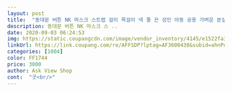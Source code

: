 ```yaml
---
layout: post 
title:  "동대문 버튼 NK 마스크 스트랩 걸이 목걸이 넥 줄 끈 성인 아동 공용 가벼운 분실방지 국내산" 
description: 동대문 버튼 NK 마스크 스 ..
date: 2020-09-03 06:24:53 
img: https://static.coupangcdn.com/image/vendor_inventory/4145/e1522fa3bc299b579de503b8a26c5e7c12c490c8bbf4b2bf0411616e392d.jpg 
linkUrl: https://link.coupang.com/re/AFFSDP?lptag=AF3600438&subid=ahnPublicAsk&pageKey=1996317978&itemId=3396944741&vendorItemId=71383575424&traceid=V0-113-6180bf42542fda82 
categories: [1004] 
color: FF1744 
price: 3000 
author: Ask View Shop 
cont:  "굿<br/>" 
---
```


